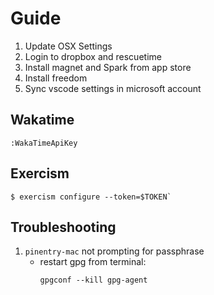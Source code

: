 # Guide

1. Update OSX Settings
1. Login to dropbox and rescuetime
1. Install magnet and Spark from app store
1. Install freedom
1. Sync vscode settings in microsoft account

## Wakatime

```
:WakaTimeApiKey
```

## Exercism

```
$ exercism configure --token=$TOKEN`
```

## Troubleshooting

1. `pinentry-mac` not prompting for passphrase
   - restart gpg from terminal:
     ```
     gpgconf --kill gpg-agent
     ```
